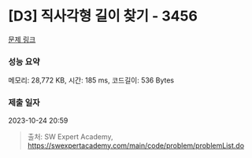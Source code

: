 # [D3] 직사각형 길이 찾기 - 3456 

[문제 링크](https://swexpertacademy.com/main/code/problem/problemDetail.do?contestProbId=AWFPmsqqALwDFAV0) 

### 성능 요약

메모리: 28,772 KB, 시간: 185 ms, 코드길이: 536 Bytes

### 제출 일자

2023-10-24 20:59



> 출처: SW Expert Academy, https://swexpertacademy.com/main/code/problem/problemList.do